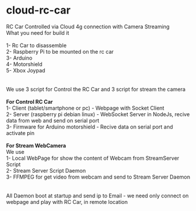 # cloud-rc-car
RC Car Controlled via Cloud 4g connection with Camera Streaming
<br>
What you need for build it<br>
<br>
1- Rc Car to disassemble<br>
2- Raspberry Pi to be mounted on the rc car<br>
3- Arduino<br>
4- Motorshield<br>
5- Xbox Joypad 
<br>
<br>
<br>
We use 3 script for Control the RC Car and 3 script for stream the camera<br>
<br>
<strong>For Control RC Car</strong><br>
1- Client (tablet/smartphone or pc) - Webpage with Socket Client<br>
2- Server (raspberry pi debian linux) - WebSocket Server in NodeJs, recive data from web and send on serial port<br>
3- Firmware for Arduino motorshield - Recive data on serial port and activate pin<br>
<br>
<strong>For Stream WebCamera</strong><br>
We use <br>
1- Local WebPage for show the content of Webcam from StreamServer Script<br>
2- Stream Server Script Daemon<br>
3- FFMPEG for get video from webcam and send to Stream Server Daemon<br>
<br>
<br>
All Daemon boot at startup and send ip to Email - we need only connect on webpage and play with RC Car, in remote location

